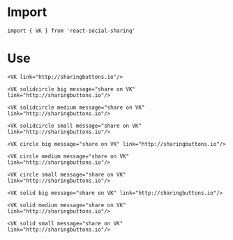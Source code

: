 # Import

```
import { VK } from 'react-social-sharing'
```

# Use

```react
<VK link="http://sharingbuttons.io"/>
```

```react
<VK solidcircle big message="share on VK" link="http://sharingbuttons.io"/>
```

```react
<VK solidcircle medium message="share on VK" link="http://sharingbuttons.io"/>
```

```react
<VK solidcircle small message="share on VK" link="http://sharingbuttons.io"/>
```

```react
<VK circle big message="share on VK" link="http://sharingbuttons.io"/>
```

```react
<VK circle medium message="share on VK" link="http://sharingbuttons.io"/>
```

```react
<VK circle small message="share on VK" link="http://sharingbuttons.io"/>
```

```react
<VK solid big message="share on VK" link="http://sharingbuttons.io"/>
```

```react
<VK solid medium message="share on VK" link="http://sharingbuttons.io"/>
```

```react
<VK solid small message="share on VK" link="http://sharingbuttons.io"/>
```
